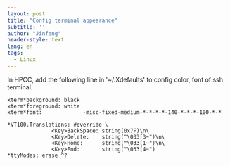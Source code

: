```yaml
---
layout: post
title: "Config terminal appearance"
subtitle: ''
author: "Jinfeng"
header-style: text
lang: en
tags:
  - Linux
---
```


In HPCC, add the following line in '~/.Xdefaults' to config color, font of ssh terminal. 

```
xterm*background: black
xterm*foreground: white
xterm*font:             -misc-fixed-medium-*-*-*-*-140-*-*-*-100-*-*

*VT100.Translations: #override \
              <Key>BackSpace: string(0x7F)\n\
              <Key>Delete:    string("\033[3~")\n\
              <Key>Home:      string("\033[1~")\n\
              <Key>End:       string("\033[4~")
*ttyModes: erase ^? 
```
